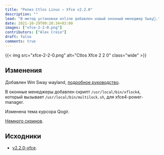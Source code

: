 ```yaml
---
title: "Релиз Ctlos Linux — Xfce v2.2.0"
description: ""
lead: "В метод установки online добавлен новый оконный менеджер Sway💪."
date: 2021-10-29T00:28:34+03:00
images: ["xfce-2-2-0.png"]
contributors: ["Alex Creio"]
draft: false
comments: true
---
```


{{< img src="xfce-2-2-0.png" alt="Ctlos Xfce 2 2 0" class="wide" >}}

## Изменения

Добавлен Wm Sway wayland, [подробное руководство](/wiki/wm/sway).

В оконные менеджеры добавлен скрипт `/usr/local/bin/xflock4`, который вызывает `/usr/local/bin/multilock.sh`, для xfce4-power-manager.

Изменена тема курсора Qogir.

[Немного скринов](https://imgur.com/gallery/fHpnVur).

## Исходники

- [v2.2.0-xfce](https://github.com/ctlos/ctlosiso/tree/v2.2.0-xfce).

